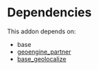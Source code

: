 # Dependencies

This addon depends on:

- base
- [geoengine_partner](https://github.com/bringout/oca-technical)
- [base_geolocalize](https://github.com/bringout/oca-ocb-core/tree/b3e6fb998e53b9eb1bc9669d992017616c2bd7b3/odoo-bringout-oca-ocb-base_geolocalize)
